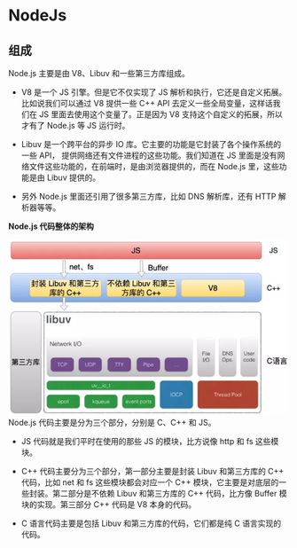 # NodeJs

## 组成

Node.js 主要是由 V8、Libuv 和一些第三方库组成。

- V8 是一个 JS 引擎。但是它不仅实现了 JS 解析和执行，它还是自定义拓展。比如说我们可以通过 V8 提供一些 C++ API 去定义一些全局变量，这样话我们在 JS 里面去使用这个变量了。正是因为 V8 支持这个自定义的拓展，所以才有了 Node.js 等 JS 运行时。

- Libuv 是一个跨平台的异步 IO 库。它主要的功能是它封装了各个操作系统的一些 API， 提供网络还有文件进程的这些功能。我们知道在 JS 里面是没有网络文件这些功能的，在前端时，是由浏览器提供的，而在 Node.js 里，这些功能是由 Libuv 提供的。

- 另外 Node.js 里面还引用了很多第三方库，比如 DNS 解析库，还有 HTTP 解析器等等。

**Node.js 代码整体的架构**

![](./images/node代码架构.webp)
Node.js 代码主要是分为三个部分，分别是 C、C++ 和 JS。

- JS 代码就是我们平时在使用的那些 JS 的模块，比方说像 http 和 fs 这些模块。

- C++ 代码主要分为三个部分，第一部分主要是封装 Libuv 和第三方库的 C++ 代码，比如 net 和 fs 这些模块都会对应一个 C++ 模块，它主要是对底层的一些封装。第二部分是不依赖 Libuv 和第三方库的 C++ 代码，比方像 Buffer 模块的实现。第三部分 C++ 代码是 V8 本身的代码。

- C 语言代码主要是包括 Libuv 和第三方库的代码，它们都是纯 C 语言实现的代码。

